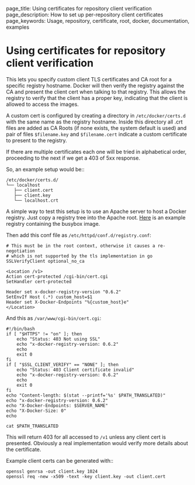 page_title: Using certificates for repository client verification
page_description: How to set up per-repository client certificates
page_keywords: Usage, repository, certificate, root, docker, documentation, examples

# Using certificates for repository client verification

This lets you specify custom client TLS certificates and CA root for a
specific registry hostname. Docker will then verify the registry
against the CA and present the client cert when talking to that
registry. This allows the registry to verify that the client has a
proper key, indicating that the client is allowed to access the
images.

A custom cert is configured by creating a directory in
`/etc/docker/certs.d` with the same name as the registry hostname. Inside
this directory all .crt files are added as CA Roots (if none exists,
the system default is used) and pair of files `$filename.key` and
`$filename.cert` indicate a custom certificate to present to the
registry.

If there are multiple certificates each one will be tried in
alphabetical order, proceeding to the next if we get a 403 of 5xx
response.

So, an example setup would be::

    /etc/docker/certs.d/
    └── localhost
       ├── client.cert
       ├── client.key
       └── localhost.crt

A simple way to test this setup is to use an Apache server to host a
Docker registry. Just copy a registry tree into the Apache root.
[Here](http://people.gnome.org/~alexl/v1.tar.gz) is an example registry
containing the busybox image.

Then add this conf file as `/etc/httpd/conf.d/registry.conf`:

    # This must be in the root context, otherwise it causes a re-negotiation
    # which is not supported by the tls implementation in go
    SSLVerifyClient optional_no_ca

    <Location /v1>
    Action cert-protected /cgi-bin/cert.cgi
    SetHandler cert-protected

    Header set x-docker-registry-version "0.6.2"
    SetEnvIf Host (.*) custom_host=$1
    Header set X-Docker-Endpoints "%{custom_host}e"
    </Location>

And this as `/var/www/cgi-bin/cert.cgi`:

    #!/bin/bash
    if [ "$HTTPS" != "on" ]; then
        echo "Status: 403 Not using SSL"
        echo "x-docker-registry-version: 0.6.2"
        echo
        exit 0
    fi
    if [ "$SSL_CLIENT_VERIFY" == "NONE" ]; then
        echo "Status: 403 Client certificate invalid"
        echo "x-docker-registry-version: 0.6.2"
        echo
        exit 0
    fi
    echo "Content-length: $(stat --printf='%s' $PATH_TRANSLATED)"
    echo "x-docker-registry-version: 0.6.2"
    echo "X-Docker-Endpoints: $SERVER_NAME"
    echo "X-Docker-Size: 0"
    echo

    cat $PATH_TRANSLATED

This will return 403 for all accessed to `/v1` unless any client cert is
presented. Obviously a real implementation would verify more details
about the certificate.

Example client certs can be generated with::

    openssl genrsa -out client.key 1024
    openssl req -new -x509 -text -key client.key -out client.cert
